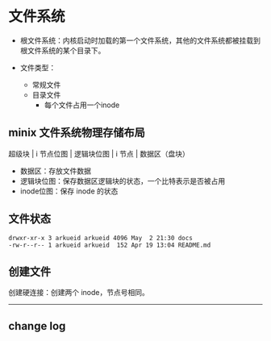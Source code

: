 # 文件系统

* 根文件系统：内核启动时加载的第一个文件系统，其他的文件系统都被挂载到根文件系统的某个目录下。  

* 文件类型：
    * 常规文件
    * 目录文件
        * 每个文件占用一个inode

## minix 文件系统物理存储布局
超级块 | i 节点位图 | 逻辑块位图 | i 节点 | 数据区（盘块）  

* 数据区：存放文件数据  
* 逻辑块位图：保存数据区逻辑块的状态，一个比特表示是否被占用
* inode位图：保存 inode 的状态


## 文件状态  
```
drwxr-xr-x 3 arkueid arkueid 4096 May  2 21:30 docs
-rw-r--r-- 1 arkueid arkueid  152 Apr 19 13:04 README.md
```

## 创建文件
创建硬连接：创建两个 inode，节点号相同。  

---

## change log

